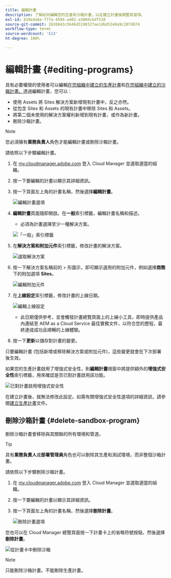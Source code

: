 ```yaml
---
title: 編輯計畫
description: 了解如何編輯您的生產和沙箱計畫，以在建立計畫後調整其選項。
exl-id: 819e4a6e-f77a-4594-a402-a300dcbdf510
source-git-commit: 2638843c5646d3190327ae1dbd5348a9c207d674
workflow-type: tm+mt
source-wordcount: '513'
ht-degree: 100%

---
```


# 編輯計畫 {#editing-programs}

具有必要權限的使用者可以編輯[在您組織中建立的生產計畫](creating-production-programs.md)和[在您組織中建立的沙箱計畫。](creating-sandbox-programs.md)透過編輯計畫，您可以：

* 使用 Assets 將 Sites 解決方案新增現有計畫中，反之亦然。
* 從包含 Sites 和 Assets 的現有計畫中移除 Sites 和 Assets。
* 將第二個未使用的解決方案權利新增到現有計畫，或作為新計畫。
* 刪除沙箱計畫。

>[!NOTE]
>
>您必須擁有&#x200B;**業務負責人**&#x200B;角色才能編輯計畫或刪除沙箱計畫。

請依照以下步驟編輯計畫。

1. 在 [my.cloudmanager.adobe.com](https://my.cloudmanager.adobe.com/) 登入 Cloud Manager 並選取適當的組織。

1. 按一下要編輯的計畫以顯示其詳細資訊。

1. 按一下頁面左上角的計畫名稱，然後選擇&#x200B;**編輯計畫**。

   ![編輯計畫選項](assets/edit-program-overview.png)

1. **編輯計畫**&#x200B;頁面隨即開啟。在&#x200B;**一般**&#x200B;索引標籤，編輯計畫名稱和描述。

   * 必須為計畫選擇至少一種解決方案。

   ![「一般」索引標籤](assets/edit-program-prod1.png)

1. 在&#x200B;**解決方案和附加元件**&#x200B;索引標籤，修改計畫的解決方案。

   ![選取解決方案](assets/edit-prg.png)

1. 按一下解決方案名稱前的 > 形圖示，即可顯示選用的附加元件，例如選擇&#x200B;**商務**&#x200B;下的附加選項 **Sites**。

   ![編輯附加元件](assets/edit-program-add-on.png)

1. 在&#x200B;**上線設定**&#x200B;索引標籤，修改計畫的上線日期。

   ![編輯上線設定](assets/edit-program-go-live.png)

   * 此日期僅供參考，並會觸發計畫總覽頁面上的上線小工具，即時提供產品內連結至 AEM as a Cloud Service 最佳實務文件，以符合您的歷程，最終達成成功且順暢的上線體驗。

1. 按一下&#x200B;**更新**&#x200B;以儲存對計畫的變更。

只要編輯計畫 (包括新增或移除解決方案或附加元件)，這些變更就會在下次部署後生效。

如果您的生產計畫啟用了增強式安全性，則&#x200B;**編輯計畫**&#x200B;視窗中將提供額外的&#x200B;**增強式安全性**&#x200B;索引標籤，用來確認是否已對計畫啟用該功能。

![已對計畫啟用增強式安全性](assets/edit-program-enhanced.png)

在建立計畫後，就無法修改此設定。如需有關增強式安全性選項的詳細資訊，請參閱[建立生產計畫](creating-production-programs.md)文件。

## 刪除沙箱計畫 {#delete-sandbox-program}

刪除沙箱計畫會移除與其關聯的所有環境和管道。

>[!TIP]
>
>具有&#x200B;**業務負責人**&#x200B;或&#x200B;**部署管理員**&#x200B;角色也可以刪除其生產和測試環境，而非整個沙箱計畫。

請依照以下步驟刪除沙箱計畫。

1. 在 [my.cloudmanager.adobe.com](https://my.cloudmanager.adobe.com/) 登入 Cloud Manager 並選取適當的組織。

1. 按一下要編輯的計畫以顯示其詳細資訊。

1. 按一下頁面左上角的計畫名稱，然後選擇&#x200B;**刪除計畫**。

   ![刪除計畫選項](assets/delete-sandbox1.png)

您也可以在 Cloud Manager 總覽頁面按一下計畫卡上的省略符號按鈕，然後選擇&#x200B;**刪除計畫**。

![從計畫卡中刪除沙箱](assets/delete-sandbox2.png)

>[!NOTE]
>
>只能刪除沙箱計畫。不能刪除生產計畫。
